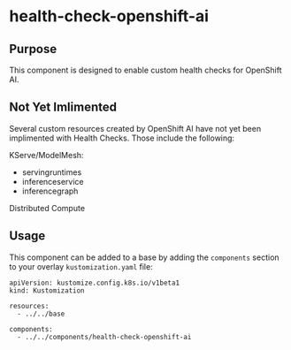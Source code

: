 # health-check-openshift-ai

## Purpose
This component is designed to enable custom health checks for OpenShift AI.

## Not Yet Imlimented

Several custom resources created by OpenShift AI have not yet been implimented with Health Checks.  Those include the following:

KServe/ModelMesh:

- servingruntimes
- inferenceservice
- inferencegraph

Distributed Compute

## Usage

This component can be added to a base by adding the `components` section to your overlay `kustomization.yaml` file:

```
apiVersion: kustomize.config.k8s.io/v1beta1
kind: Kustomization

resources:
  - ../../base

components:
  - ../../components/health-check-openshift-ai
```
